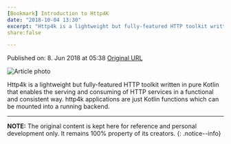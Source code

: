 ```yaml
---
[Bookmark] Introduction to Http4K
date: "2018-10-04 13:30"
excerpt: "Http4k is a lightweight but fully-featured HTTP toolkit written in pure Kotlin that enables the serving and consuming of HTTP services in a functional and consistent way. http4k applications are just Kotlin functions which can be mounted into a running backend. "
share:false

---
```

Published on: 8. Jun 2018 at 05:38
[Original URL](https://www.http4k.org/)

![Article photo](https://www.http4k.org/img/logo_1100x200_blue_on_white.png)

Http4k is a lightweight but fully-featured HTTP toolkit written in pure Kotlin that enables the serving and consuming of HTTP services in a functional and consistent way. http4k applications are just Kotlin functions which can be mounted into a running backend. 

--- 

**NOTE:** The original content is kept here for reference and personal development only. It remains 100% property of its creators.
{: .notice--info}

